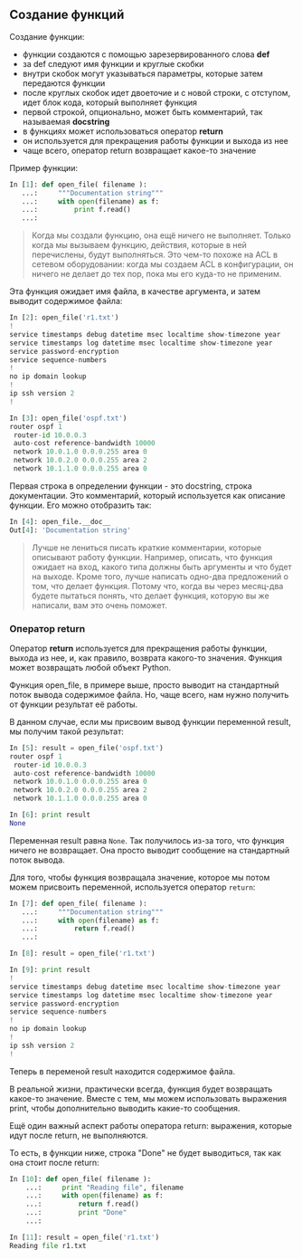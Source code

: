 ## Создание функций

Создание функции:
* функции создаются с помощью зарезервированного слова __def__
* за def следуют имя функции и круглые скобки
* внутри скобок могут указываться параметры, которые затем передаются функции
* после круглых скобок идет двоеточие и с новой строки, с отступом, идет блок кода, который выполняет функция
* первой строкой, опционально, может быть комментарий, так называемая __docstring__
* в функциях может использоваться оператор __return__
 * он используется для прекращения работы функции и выхода из нее
 * чаще всего, оператор return возвращает какое-то значение

Пример функции:
```python
In [1]: def open_file( filename ):
   ...:     """Documentation string"""
   ...:     with open(filename) as f:
   ...:         print f.read()
   ...:
```

> Когда мы создали функцию, она ещё ничего не выполняет. Только когда мы вызываем функцию, действия, которые в ней перечислены, будут выполняться. Это чем-то похоже на ACL в сетевом оборудовании: когда мы создаем ACL в конфигурации, он ничего не делает до тех пор, пока мы его куда-то не применим.

Эта функция ожидает имя файла, в качестве аргумента, и затем выводит содержимое файла:
```python
In [2]: open_file('r1.txt')
!
service timestamps debug datetime msec localtime show-timezone year
service timestamps log datetime msec localtime show-timezone year
service password-encryption
service sequence-numbers
!
no ip domain lookup
!
ip ssh version 2
!

In [3]: open_file('ospf.txt')
router ospf 1
 router-id 10.0.0.3
 auto-cost reference-bandwidth 10000
 network 10.0.1.0 0.0.0.255 area 0
 network 10.0.2.0 0.0.0.255 area 2
 network 10.1.1.0 0.0.0.255 area 0
```

Первая строка в определении функции - это docstring, строка документации. Это комментарий, который используется как описание функции. Его можно отобразить так:
```python
In [4]: open_file.__doc__
Out[4]: 'Documentation string'
```

> Лучше не лениться писать краткие комментарии, которые описывают работу функции. Например, описать, что функция ожидает на вход, какого типа должны быть аргументы и что будет на выходе. Кроме того, лучше написать одно-два предложений о том, что делает функция. Потому что, когда вы через месяц-два будете пытаться понять, что делает функция, которую вы же написали, вам это очень поможет.

### Оператор return

Оператор __return__ используется для прекращения работы функции, выхода из нее, и, как правило, возврата какого-то значения.
Функция может возвращать любой объект Python.

Функция open_file, в примере выше, просто выводит на стандартный поток вывода содержимое файла.
Но, чаще всего, нам нужно получить от функции результат её работы.

В данном случае, если мы присвоим вывод функции переменной result, мы получим такой результат:
```python
In [5]: result = open_file('ospf.txt')
router ospf 1
 router-id 10.0.0.3
 auto-cost reference-bandwidth 10000
 network 10.0.1.0 0.0.0.255 area 0
 network 10.0.2.0 0.0.0.255 area 2
 network 10.1.1.0 0.0.0.255 area 0

In [6]: print result
None
```

Переменная result равна ```None```.
Так получилось из-за того, что функция ничего не возвращает.
Она просто выводит сообщение на стандартный поток вывода.

Для того, чтобы функция возвращала значение, которое мы потом можем присвоить переменной, используется оператор ```return```:
```python
In [7]: def open_file( filename ):
   ...:     """Documentation string"""
   ...:     with open(filename) as f:
   ...:         return f.read()
   ...:

In [8]: result = open_file('r1.txt')

In [9]: print result
!
service timestamps debug datetime msec localtime show-timezone year
service timestamps log datetime msec localtime show-timezone year
service password-encryption
service sequence-numbers
!
no ip domain lookup
!
ip ssh version 2
!
```

Теперь в переменой result находится содержимое файла.

В реальной жизни, практически всегда, функция будет возвращать какое-то значение.
Вместе с тем, мы можем использовать выражения print, чтобы дополнительно выводить какие-то сообщения.


Ещё один важный аспект работы оператора return: выражения, которые идут после return, не выполняются.

То есть, в функции ниже, строка "Done" не будет выводиться, так как она стоит после return:
```python
In [10]: def open_file( filename ):
    ...:     print "Reading file", filename
    ...:     with open(filename) as f:
    ...:         return f.read()
    ...:         print "Done"
    ...:

In [11]: result = open_file('r1.txt')
Reading file r1.txt

```

